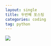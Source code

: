 ```yaml
---
layout: single
title: 두번째 포스팅
categories: coding
tag: python
---
```

![](../../images/Pastedimage20240713013745.png)